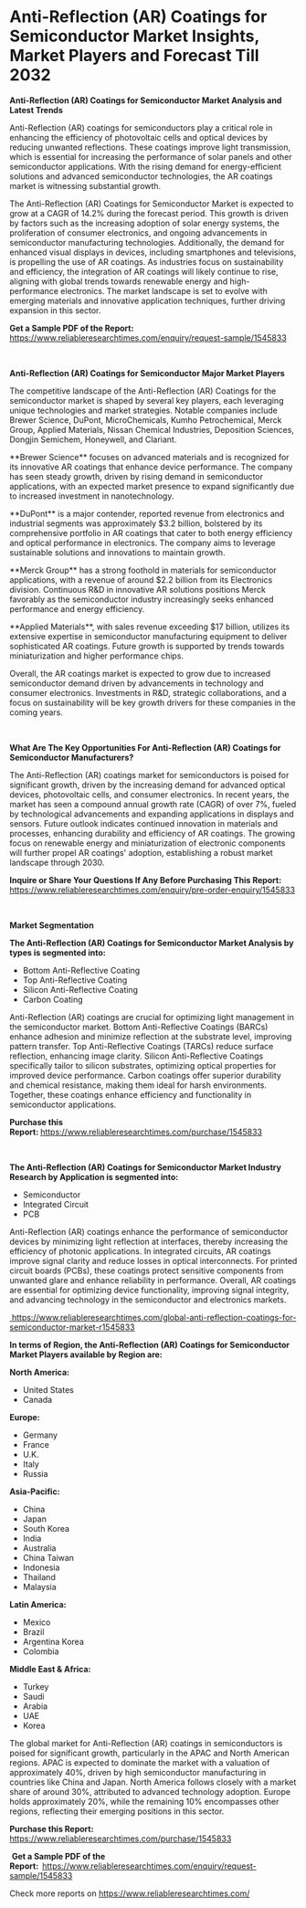 <p><h1>Anti-Reflection (AR) Coatings for Semiconductor Market Insights, Market Players and Forecast Till 2032</h1></p><p><strong>Anti-Reflection (AR) Coatings for Semiconductor Market Analysis and Latest Trends</strong></p>
<p><p>Anti-Reflection (AR) coatings for semiconductors play a critical role in enhancing the efficiency of photovoltaic cells and optical devices by reducing unwanted reflections. These coatings improve light transmission, which is essential for increasing the performance of solar panels and other semiconductor applications. With the rising demand for energy-efficient solutions and advanced semiconductor technologies, the AR coatings market is witnessing substantial growth.</p><p>The Anti-Reflection (AR) Coatings for Semiconductor Market is expected to grow at a CAGR of 14.2% during the forecast period. This growth is driven by factors such as the increasing adoption of solar energy systems, the proliferation of consumer electronics, and ongoing advancements in semiconductor manufacturing technologies. Additionally, the demand for enhanced visual displays in devices, including smartphones and televisions, is propelling the use of AR coatings. As industries focus on sustainability and efficiency, the integration of AR coatings will likely continue to rise, aligning with global trends towards renewable energy and high-performance electronics. The market landscape is set to evolve with emerging materials and innovative application techniques, further driving expansion in this sector.</p></p>
<p><strong>Get a Sample PDF of the Report:&nbsp;</strong> <a href="https://www.reliableresearchtimes.com/enquiry/request-sample/1545833?utm_campaign=3556&utm_medium=2&utm_source=Github&utm_content=ia&utm_term=02042025&utm_id=anti-reflection-ar-coatings-for-semiconductor">https://www.reliableresearchtimes.com/enquiry/request-sample/1545833</a></p>
<p>&nbsp;</p>
<p><strong>Anti-Reflection (AR) Coatings for Semiconductor Major Market Players</strong></p>
<p><p>The competitive landscape of the Anti-Reflection (AR) Coatings for the semiconductor market is shaped by several key players, each leveraging unique technologies and market strategies. Notable companies include Brewer Science, DuPont, MicroChemicals, Kumho Petrochemical, Merck Group, Applied Materials, Nissan Chemical Industries, Deposition Sciences, Dongjin Semichem, Honeywell, and Clariant.</p><p>**Brewer Science** focuses on advanced materials and is recognized for its innovative AR coatings that enhance device performance. The company has seen steady growth, driven by rising demand in semiconductor applications, with an expected market presence to expand significantly due to increased investment in nanotechnology.</p><p>**DuPont** is a major contender, reported revenue from electronics and industrial segments was approximately $3.2 billion, bolstered by its comprehensive portfolio in AR coatings that cater to both energy efficiency and optical performance in electronics. The company aims to leverage sustainable solutions and innovations to maintain growth.</p><p>**Merck Group** has a strong foothold in materials for semiconductor applications, with a revenue of around $2.2 billion from its Electronics division. Continuous R&D in innovative AR solutions positions Merck favorably as the semiconductor industry increasingly seeks enhanced performance and energy efficiency.</p><p>**Applied Materials**, with sales revenue exceeding $17 billion, utilizes its extensive expertise in semiconductor manufacturing equipment to deliver sophisticated AR coatings. Future growth is supported by trends towards miniaturization and higher performance chips.</p><p>Overall, the AR coatings market is expected to grow due to increased semiconductor demand driven by advancements in technology and consumer electronics. Investments in R&D, strategic collaborations, and a focus on sustainability will be key growth drivers for these companies in the coming years.</p></p>
<p>&nbsp;</p>
<p><strong>What Are The Key Opportunities For Anti-Reflection (AR) Coatings for Semiconductor Manufacturers?</strong></p>
<p><p>The Anti-Reflection (AR) coatings market for semiconductors is poised for significant growth, driven by the increasing demand for advanced optical devices, photovoltaic cells, and consumer electronics. In recent years, the market has seen a compound annual growth rate (CAGR) of over 7%, fueled by technological advancements and expanding applications in displays and sensors. Future outlook indicates continued innovation in materials and processes, enhancing durability and efficiency of AR coatings. The growing focus on renewable energy and miniaturization of electronic components will further propel AR coatings' adoption, establishing a robust market landscape through 2030.</p></p>
<p><strong>Inquire or Share Your Questions If Any Before Purchasing This Report:</strong> <a href="https://www.reliableresearchtimes.com/enquiry/pre-order-enquiry/1545833?utm_campaign=3556&utm_medium=2&utm_source=Github&utm_content=ia&utm_term=02042025&utm_id=anti-reflection-ar-coatings-for-semiconductor">https://www.reliableresearchtimes.com/enquiry/pre-order-enquiry/1545833</a></p>
<p>&nbsp;</p>
<p><strong>Market Segmentation</strong></p>
<p><strong>The Anti-Reflection (AR) Coatings for Semiconductor Market Analysis by types is segmented into:</strong></p>
<p><ul><li>Bottom Anti-Reflective Coating</li><li>Top Anti-Reflective Coating</li><li>Silicon Anti-Reflective Coating</li><li>Carbon Coating</li></ul></p>
<p><p>Anti-Reflection (AR) coatings are crucial for optimizing light management in the semiconductor market. Bottom Anti-Reflective Coatings (BARCs) enhance adhesion and minimize reflection at the substrate level, improving pattern transfer. Top Anti-Reflective Coatings (TARCs) reduce surface reflection, enhancing image clarity. Silicon Anti-Reflective Coatings specifically tailor to silicon substrates, optimizing optical properties for improved device performance. Carbon coatings offer superior durability and chemical resistance, making them ideal for harsh environments. Together, these coatings enhance efficiency and functionality in semiconductor applications.</p></p>
<p><strong>Purchase this Report:&nbsp;</strong><a href="https://www.reliableresearchtimes.com/purchase/1545833?utm_campaign=3556&utm_medium=2&utm_source=Github&utm_content=ia&utm_term=02042025&utm_id=anti-reflection-ar-coatings-for-semiconductor">https://www.reliableresearchtimes.com/purchase/1545833</a></p>
<p>&nbsp;</p>
<p><strong>The Anti-Reflection (AR) Coatings for Semiconductor Market Industry Research by Application is segmented into:</strong></p>
<p><ul><li>Semiconductor</li><li>Integrated Circuit</li><li>PCB</li></ul></p>
<p><p>Anti-Reflection (AR) coatings enhance the performance of semiconductor devices by minimizing light reflection at interfaces, thereby increasing the efficiency of photonic applications. In integrated circuits, AR coatings improve signal clarity and reduce losses in optical interconnects. For printed circuit boards (PCBs), these coatings protect sensitive components from unwanted glare and enhance reliability in performance. Overall, AR coatings are essential for optimizing device functionality, improving signal integrity, and advancing technology in the semiconductor and electronics markets.</p></p>
<p><a href="https://www.reliableresearchtimes.com/global-anti-reflection-coatings-for-semiconductor-market-r1545833?utm_campaign=3556&utm_medium=2&utm_source=Github&utm_content=ia&utm_term=02042025&utm_id=anti-reflection-ar-coatings-for-semiconductor">&nbsp;https://www.reliableresearchtimes.com/global-anti-reflection-coatings-for-semiconductor-market-r1545833</a></p>
<p><strong>In terms of Region, the Anti-Reflection (AR) Coatings for Semiconductor Market Players available by Region are:</strong></p>
<p>
    <p> <strong> North America: </strong>
        <ul>
            <li>United States</li>
            <li>Canada</li>
        </ul>
        </p> 
    <p> <strong> Europe: </strong>
        <ul>
            <li>Germany</li>
            <li>France</li>
            <li>U.K.</li>
            <li>Italy</li>
            <li>Russia</li>
        </ul>
        </p> 
    <p> <strong> Asia-Pacific: </strong>
        <ul>
            <li>China</li>
            <li>Japan</li>
            <li>South Korea</li>
            <li>India</li>
            <li>Australia</li>
            <li>China Taiwan</li>
            <li>Indonesia</li>
            <li>Thailand</li>
            <li>Malaysia</li>
        </ul>
        </p> 
    <p> <strong> Latin America: </strong>
        <ul>
            <li>Mexico</li>
            <li>Brazil</li>
            <li>Argentina Korea</li>
            <li>Colombia</li>
        </ul>
        </p> 
    <p> <strong> Middle East & Africa: </strong>
        <ul>
            <li>Turkey</li>
            <li>Saudi</li>
            <li>Arabia</li>
            <li>UAE</li>
            <li>Korea</li>
        </ul>
    </p>
    </p>
<p><p>The global market for Anti-Reflection (AR) coatings in semiconductors is poised for significant growth, particularly in the APAC and North American regions. APAC is expected to dominate the market with a valuation of approximately 40%, driven by high semiconductor manufacturing in countries like China and Japan. North America follows closely with a market share of around 30%, attributed to advanced technology adoption. Europe holds approximately 20%, while the remaining 10% encompasses other regions, reflecting their emerging positions in this sector.</p></p>
<p><strong>Purchase this Report: </strong><a href="https://www.reliableresearchtimes.com/purchase/1545833?utm_campaign=3556&utm_medium=2&utm_source=Github&utm_content=ia&utm_term=02042025&utm_id=anti-reflection-ar-coatings-for-semiconductor">https://www.reliableresearchtimes.com/purchase/1545833</a></p>
<p>&nbsp;<strong>Get a Sample PDF of the Report:&nbsp;&nbsp;</strong><a href="https://www.reliableresearchtimes.com/enquiry/request-sample/1545833?utm_campaign=3556&utm_medium=2&utm_source=Github&utm_content=ia&utm_term=02042025&utm_id=anti-reflection-ar-coatings-for-semiconductor">https://www.reliableresearchtimes.com/enquiry/request-sample/1545833</a></p>
<p><strong></strong></p>
<p>Check more reports on <a href="https://www.reliableresearchtimes.com/?utm_campaign=3556&utm_medium=2&utm_source=Github&utm_content=ia&utm_term=02042025&utm_id=anti-reflection-ar-coatings-for-semiconductor">https://www.reliableresearchtimes.com/</a></p>